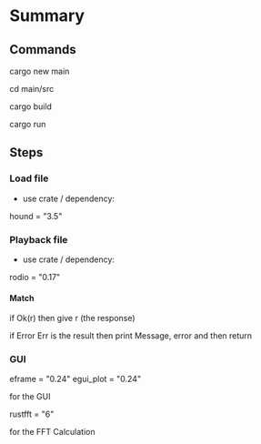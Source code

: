 # Summary

## Commands

cargo new main

cd main/src

cargo build

cargo run

## Steps

### Load file

- use crate / dependency:

hound = "3.5"

### Playback file

- use crate / dependency:

rodio = "0.17"

#### Match

if Ok(r) then give r (the response)

if Error Err is the result then print Message, error and then return

### GUI

eframe = "0.24"
egui_plot = "0.24"

for the GUI

rustfft = "6"

for the FFT Calculation

